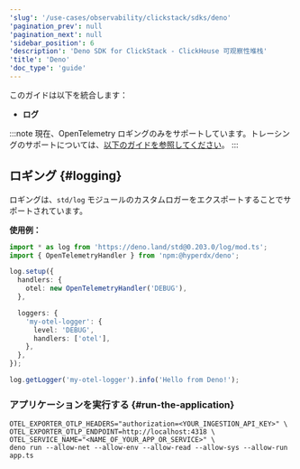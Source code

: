 ```yaml
---
'slug': '/use-cases/observability/clickstack/sdks/deno'
'pagination_prev': null
'pagination_next': null
'sidebar_position': 6
'description': 'Deno SDK for ClickStack - ClickHouse 可观察性堆栈'
'title': 'Deno'
'doc_type': 'guide'
---
```


このガイドは以下を統合します：

- **ログ**

:::note
現在、OpenTelemetry ロギングのみをサポートしています。トレーシングのサポートについては、[以下のガイドを参照してください](https://dev.to/grunet/leveraging-opentelemetry-in-deno-45bj#a-minimal-interesting-example)。
:::

## ロギング {#logging}

ロギングは、`std/log` モジュールのカスタムロガーをエクスポートすることでサポートされています。

**使用例：**

```typescript
import * as log from 'https://deno.land/std@0.203.0/log/mod.ts';
import { OpenTelemetryHandler } from 'npm:@hyperdx/deno';

log.setup({
  handlers: {
    otel: new OpenTelemetryHandler('DEBUG'),
  },

  loggers: {
    'my-otel-logger': {
      level: 'DEBUG',
      handlers: ['otel'],
    },
  },
});

log.getLogger('my-otel-logger').info('Hello from Deno!');
```

### アプリケーションを実行する {#run-the-application}

```shell
OTEL_EXPORTER_OTLP_HEADERS="authorization=<YOUR_INGESTION_API_KEY>" \
OTEL_EXPORTER_OTLP_ENDPOINT=http://localhost:4318 \
OTEL_SERVICE_NAME="<NAME_OF_YOUR_APP_OR_SERVICE>" \
deno run --allow-net --allow-env --allow-read --allow-sys --allow-run app.ts
```
